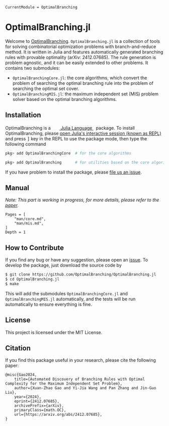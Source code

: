 ```@meta
CurrentModule = OptimalBranching
```

# OptimalBranching.jl

Welcome to [OptimalBranching](https://github.com/OptimalBranching/OptimalBranching.jl).
`OptimalBranching.jl` is a collection of tools for solving combinatorial optimization problems with branch-and-reduce method.
It is written in Julia and features automatically generated branching rules with provable optimality (arXiv: 2412.07685).
The rule generation is problem agnostic, and it can be easily extended to other problems.
It contains two submodules:
* `OptimalBranchingCore.jl`: the core algorithms, which convert the problem of searching the optimal branching rule into the problem of searching the optimal set cover.
* `OptimalBranchingMIS.jl`: the maximum independent set (MIS) problem solver based on the optimal branching algorithms.

## Installation

<p>
OptimalBranching is a &nbsp;
    <a href="https://julialang.org">
        <img src="https://raw.githubusercontent.com/JuliaLang/julia-logo-graphics/master/images/julia.ico" width="16em">
        Julia Language
    </a>
    &nbsp; package. To install OptimalBranching,
    please <a href="https://docs.julialang.org/en/v1/manual/getting-started/">open
    Julia's interactive session (known as REPL)</a> and press <kbd>]</kbd> key in the REPL to use the package mode, then type the following command
</p>

```julia
pkg> add OptimalBranchingCore  # for the core algorithms

pkg> add OptimalBranching      # for utilities based on the core algorithms
```

If you have problem to install the package, please [file us an issue](https://github.com/OptimalBranching/OptimalBranching.jl/issues/new).

## Manual

*Note: This part is working in progress, for more details, please refer to the [paper](https://arxiv.org/abs/2412.07685).*

```@contents
Pages = [
    "man/core.md",
    "man/mis.md",
]
Depth = 1
```

## How to Contribute

If you find any bug or have any suggestion, please open an [issue](https://github.com/OptimalBranching/OptimalBranching.jl/issues).
To develop the package, just download the source code by

```bash
$ git clone https://github.com/OptimalBranching/OptimalBranching.jl
$ cd OptimalBranching.jl
$ make
```

This will add the submodules `OptimalBranchingCore.jl` and `OptimalBranchingMIS.jl` automatically, and the tests will be run automatically to ensure everything is fine.

## License

This project is licensed under the MIT License.

## Citation

If you find this package useful in your research, please cite the following paper:

```
@misc{Gao2024,
    title={Automated Discovery of Branching Rules with Optimal Complexity for the Maximum Independent Set Problem}, 
    author={Xuan-Zhao Gao and Yi-Jia Wang and Pan Zhang and Jin-Guo Liu},
    year={2024},
    eprint={2412.07685},
    archivePrefix={arXiv},
    primaryClass={math.OC},
    url={https://arxiv.org/abs/2412.07685}, 
}
```
